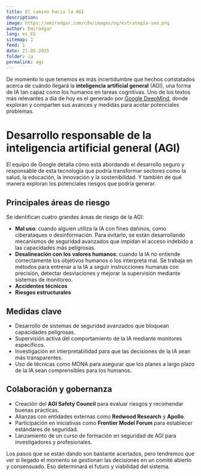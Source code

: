 ```yaml
---
title: El camino hacia la AGI
description: 
image: https://emirodgar.com/cdn/images/og/estrategia-seo.png
author: Emirodgar
lang: es_ES
sitemap: 1
feed: 1
date: 21-05-2025
folder: ia
permalink: agi
---
```


De momento lo que tenemos es más incertidumbre que hechos constatados acerca de cuándo llegará la **inteligencia artificial general** (AGI), una forma de IA tan capaz como los humanos en tareas cognitivas.
Uno de los textos más relevantes a día de hoy es el generado por [Google DeepMind](https://archive.ph/AjgJy), donde exploran y comparten sus avances y medidas para acotar potenciales problemas.

# Desarrollo responsable de la inteligencia artificial general (AGI)

El equipo de Google detalla cómo está abordando el desarrollo seguro y responsable de esta tecnología que podría transformar sectores como la salud, la educación, la innovación y la sostenibilidad. Y también de qué manera exploran los potenciales riesgos que podría generar.

## Principales áreas de riesgo

Se identifican cuatro grandes áreas de riesgo de la AGI:

- **Mal uso**: cuando alguien utiliza la IA con fines dañinos, como ciberataques o desinformación. Para evitarlo, se están desarrollando mecanismos de seguridad avanzados que impidan el acceso indebido a las capacidades más peligrosas.
- **Desalineación con los valores humanos**: cuando la IA no entiende correctamente los objetivos humanos o los interpreta mal. Se trabaja en métodos para entrenar a la IA a seguir instrucciones humanas con precisión, detectar desviaciones y mejorar la supervisión mediante sistemas de monitoreo.
- **Accidentes técnicos**
- **Riesgos estructurales**

## Medidas clave

- Desarrollo de sistemas de seguridad avanzados que bloquean capacidades peligrosas.
- Supervisión activa del comportamiento de la IA mediante monitores específicos.
- Investigación en interpretabilidad para que las decisiones de la IA sean más transparentes.
- Uso de técnicas como MONA para asegurar que los planes a largo plazo de la IA sean comprensibles para los humanos.

## Colaboración y gobernanza

- Creación del **AGI Safety Council** para evaluar riesgos y recomendar buenas prácticas.
- Alianzas con entidades externas como **Redwood Research** y **Apollo**.
- Participación en iniciativas como **Frontier Model Forum** para establecer estándares de seguridad.
- Lanzamiento de un curso de formación en seguridad de AGI para investigadores y profesionales.

Los pasos que se están dando son bastante acertados, pero tendremos que ver si llegado el momento se gestionan las decisiones en un comité abierto y consensuado. Eso determinará el futuro y viabilidad del sistema.
